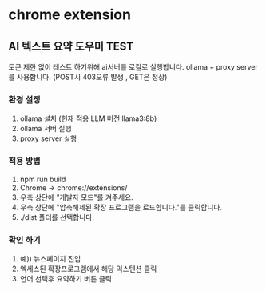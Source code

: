 # chrome extension

## AI 텍스트 요약 도우미 TEST

토큰 제한 없이 테스트 하기위해 ai서버를 로컬로 실행합니다.
ollama + proxy server를 사용합니다. (POST시 403오류 발생 , GET은 정상)

### 환경 설정

1. ollama 설치 (현재 적용 LLM 버전 llama3:8b)
2. ollama 서버 실행
3. proxy server 실행

### 적용 방법

1. npm run build
2. Chrome -> chrome://extensions/
3. 우측 상단에 "개발자 모드"를 켜주세요.
4. 우측 상단에 "압축해제된 확장 프로그램을 로드합니다."를 클릭합니다.
5. ./dist 폴더를 선택합니다.

### 확인 하기

1. 예)) 뉴스페이지 진입
2. 엑세스된 확장프로그램에서 해당 익스텐션 클릭
3. 언어 선택후 요약하기 버튼 클릭
